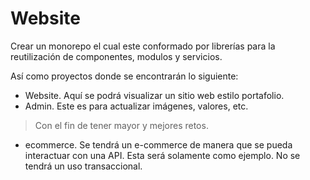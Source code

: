 # Website
Crear un monorepo el cual este conformado por librerías para la reutilización de componentes, modulos y servicios.

Así como proyectos donde se encontrarán lo siguiente:

- Website. Aquí se podrá visualizar un sitio web estilo portafolio.
- Admin. Este es para actualizar imágenes, valores, etc.

> Con el fin de tener mayor y mejores retos.

- ecommerce. Se tendrá un e-commerce de manera que se pueda interactuar con una API. Esta será solamente como ejemplo. No se tendrá un uso transaccional.
